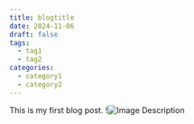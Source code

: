 ```yaml
---
title: blogtitle
date: 2024-11-06
draft: false
tags:
  - tag1
  - tag2
categories:
  - category1
  - category2
---
```


This is my first blog post.
!![Image Description](../img1.png)
